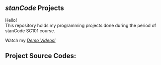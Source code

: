 ## *stanCode* Projects
Hello!\
This repository holds my programming projects done during the period of stanCode SC101 course.

Watch my *[Demo Videos!](https://drive.google.com/drive/folders/1LySRheJy3S_q8GUgv4w2z0WxHFO9gscN?usp=sharing)*

## Project Source Codes:
